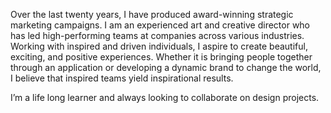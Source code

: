 Over the last twenty years, I have produced award-winning strategic marketing campaigns. I am an experienced art and creative director who has led high-performing teams at companies across various industries. Working with inspired and driven individuals, I aspire to create beautiful, exciting, and positive experiences. Whether it is bringing people together through an application or developing a dynamic brand to change the world, I believe that inspired teams yield inspirational results.

I’m a life long learner and always looking to collaborate on design projects.

<!---
h20ld3n/h20ld3n is a ✨ special ✨ repository because its `README.md` (this file) appears on your GitHub profile.
You can click the Preview link to take a look at your changes.
--->

